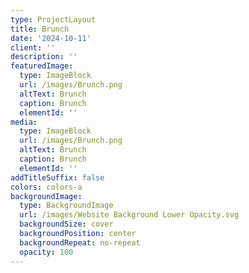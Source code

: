 ```yaml
---
type: ProjectLayout
title: Brunch
date: '2024-10-11'
client: ''
description: ''
featuredImage:
  type: ImageBlock
  url: /images/Brunch.png
  altText: Brunch
  caption: Brunch
  elementId: ''
media:
  type: ImageBlock
  url: /images/Brunch.png
  altText: Brunch
  caption: Brunch
  elementId: ''
addTitleSuffix: false
colors: colors-a
backgroundImage:
  type: BackgroundImage
  url: /images/Website Background Lower Opacity.svg
  backgroundSize: cover
  backgroundPosition: center
  backgroundRepeat: no-repeat
  opacity: 100
---
```

